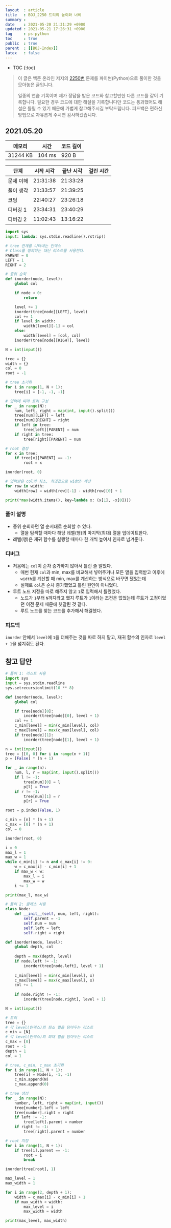 ```yaml
---
layout  : article
title   : BOJ_2250 트리의 높이와 너비
summary : 
date    : 2021-05-20 21:31:29 +0900
updated : 2021-05-21 17:26:31 +0900
tag     : ps-python
toc     : true
public  : true
parent  : [[BOJ-Index]]
latex   : false
---
```

* TOC
{:toc}

>이 글은 백준 온라인 저지의 [2250번](https://www.acmicpc.net/problem/2250) 문제를 파이썬(Python)으로 풀이한 것을 모아놓은 글입니다.
>
> 일종의 연습 기록이며 제가 정답을 받은 코드와 참고할만한 다른 코드를 같이 기록합니다. 필요한 경우 코드에 대한 해설을 기록합니다만 코드는 통과했어도 해설은 틀릴 수 있기 때문에 가볍게 참고해주시길 부탁드립니다. 피드백은 편하신 방법으로 자유롭게 주시면 감사하겠습니다.

## 2021.05.20

| 메모리    | 시간   | 코드 길이 |
| --------- | -----  | --------- |
| 31244 KB  | 104 ms | 920 B     |

| 단계      | 시작 시각 | 끝난 시각 | 걸린 시간 |
| --------- | --------- | --------- | --------- |
| 문제 이해 | 21:31:38  | 21:33:28  |           |
| 풀이 생각 | 21:33:57  | 21:39:25  |           |
| 코딩      | 22:40:27  | 23:26:18  |           |
| 디버깅 1  | 23:34:31  | 23:40:29  |           |
| 디버깅 2  | 11:02:43  | 13:16:22  |           |

```python
import sys
input: lambda: sys.stdin.readline().rstrip()

# tree 관계를 나타내는 인덱스
# Class를 정의하는 대신 리스트를 사용한다.
PARENT = 0
LEFT = 1
RIGHT = 2

# 중위 순회
def inorder(node, level):
    global col

    if node < 0:
        return

    level += 1
    inorder(tree[node][LEFT], level)
    col += 1
    if level in width:
        width[level][-1] = col
    else:
        width[level] = [col, col]
    inorder(tree[node][RIGHT], level)

N = int(input())

tree = {}
width = {}
col = 0
root = -1

# tree 초기화
for i in range(1, N + 1):
    tree[i] = [-1, -1, -1]

# 입력에 따라 트리 구성
for _ in range(N):
    num, left, right = map(int, input().split())
    tree[num][LEFT] = left
    tree[num][RIGHT] = right
    if left in tree:
        tree[left][PARENT] = num
    if right in tree:
        tree[right][PARENT] = num

# root 결정
for x in tree:
    if tree[x][PARENT] == -1:
        root = x

inorder(root, 0)

# 입력받은 col의 최소, 최댓값으로 width 계산
for row in width:
    width[row] = width[row][-1] - width[row][0] + 1

print(*max(width.items(), key=lambda x: (x[1], -x[0])))
```

### 풀이 설명

* 중위 순회하면 열 순서대로 순회할 수 있다.
    * 열을 탐색할 때마다 해당 레벨(행)의 마지막(최대) 열을 업데이트한다.
* 레벨(행)은 재귀 함수를 실행할 때마다 한 개씩 높여서 인자로 넘겨준다.

### 디버그

* 처음에는 `col`이 순차 증가하지 않아서 틀린 줄 알았다.
    * 매번 현재 `col`과 min, max를 비교해서 넣어주거나 모든 열을 입력받고 이후에 `width`를 계산할 때 min, max를 계산하는 방식으로 바꾸면 됐었는데
    * 실제로 `col`은 순차 증가했었고 틀린 원인이 아니었다.
* 루트 노드 지정을 따로 해주지 않고 `1`로 입력해서 틀렸었다.
    * 노드가 `1`부터 `N`까지라고 했지 루트가 `1`이라는 조건은 없었는데 루트가 고정이었던 이전 문제 때문에 헷갈린 것 같다.
    * 루트 노드를 찾는 코드를 추가해서 해결했다.

### 피드백

`inorder` 안에서 `level`에 `1`을 더해주는 것을 따로 하지 말고, 재귀 함수의 인자로 `level + 1`을 넘겨줘도 된다.

## 참고 답안

```python
# 풀이 1: 리스트 사용
import sys
input = sys.stdin.readline
sys.setrecursionlimit(10 ** 8)

def inorder(node, level):
    global col

    if tree[node][0]:
        inorder(tree[node][0], level + 1)
    col += 1
    c_min[level] = min(c_min[level], col)
    c_max[level] = max(c_max[level], col)
    if tree[node][1]:
        inorder(tree[node][1], level + 1)

n = int(input())
tree = [[0, 0] for i in range(n + 1)]
p = [False] * (n + 1)

for _ in range(n):
    num, l, r = map(int, input().split())
    if l != -1:
        tree[num][0] = l
        p[l] = True
    if r != -1:
        tree[num][1] = r
        p[r] = True

root = p.index(False, 1)

c_min = [n] * (n + 1)
c_max = [0] * (n + 1)
col = 0

inorder(root, 0)

i = 0
max_l = 1
max_w = 1
while c_min[i] != n and c_max[i] != 0:
    w = c_max[i] - c_min[i] + 1
    if max_w < w:
        max_l = i
        max_w = w
    i += 1

print(max_l, max_w)

# 풀이 2: 클래스 사용
class Node:
    def __init__(self, num, left, right):
        self.parent = -1
        self.num = num
        self.left = left
        self.right = right

def inorder(node, level):
    global depth, col
    
    depth = max(depth, level)
    if node.left != -1:
        inorder(tree[node.left], level + 1)
    
    c_min[level] = min(c_min[level], x)
    c_max[level] = max(c_max[level], x)
    col += 1
    
    if node.right != -1:
        inorder(tree[node.right], level + 1)

N = int(input())

# 트리
tree = {}
# 각 level(인덱스)의 최소 열을 담아두는 리스트
c_min = [N]
# 각 level(인덱스)의 최대 열을 담아두는 리스트
c_max = [0]
root = -1
depth = 1
col = 1

# tree, c_min, c_max 초기화
for i in range(1, N + 1):
    tree[i] = Node(i, -1, -1)
    c_min.append(N)
    c_max.append(0)

# tree 생성
for _ in range(N):
    number, left, right = map(int, input())
    tree[number].left = left
    tree[number].right = right
    if left != -1:
        tree[left].parent = number
    if right != -1:
        tree[right].parent = number

# root 지정
for i in range(1, N + 1):
    if tree[i].parent == -1:
        root = i
        break

inorder(tree[root], 1)

max_level = 1
max_width = 1

for i in range(2, depth + 1):
    width = c_max[i] - c_min[i] + 1
    if max_width < width:
        max_level = i
        max_width = width

print(max_level, max_width)
```
